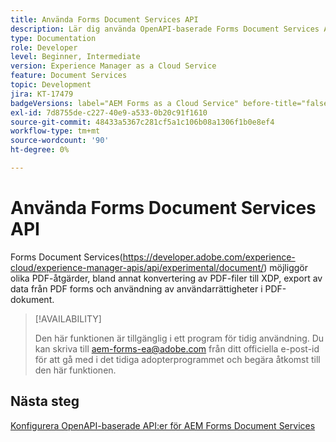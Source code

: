 ```yaml
---
title: Använda Forms Document Services API
description: Lär dig använda OpenAPI-baserade Forms Document Services API
type: Documentation
role: Developer
level: Beginner, Intermediate
version: Experience Manager as a Cloud Service
feature: Document Services
topic: Development
jira: KT-17479
badgeVersions: label="AEM Forms as a Cloud Service" before-title="false"
exl-id: 7d8755de-c227-40e9-a533-0b20c91f1610
source-git-commit: 48433a5367c281cf5a1c106b08a1306f1b0e8ef4
workflow-type: tm+mt
source-wordcount: '90'
ht-degree: 0%

---
```


# Använda Forms Document Services API

Forms Document Services(https://developer.adobe.com/experience-cloud/experience-manager-apis/api/experimental/document/) möjliggör olika PDF-åtgärder, bland annat konvertering av PDF-filer till XDP, export av data från PDF forms och användning av användarrättigheter i PDF-dokument.

>[!AVAILABILITY]
>
>Den här funktionen är tillgänglig i ett program för tidig användning. Du kan skriva till aem-forms-ea@adobe.com från ditt officiella e-post-id för att gå med i det tidiga adopterprogrammet och begära åtkomst till den här funktionen.


## Nästa steg

[Konfigurera OpenAPI-baserade API:er för AEM Forms Document Services](using-open-api.md)
